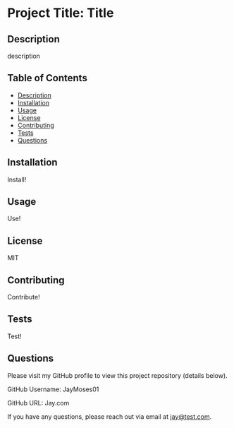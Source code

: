 
  # Project Title: Title

  ## Description
  description

  ## Table of Contents
  * [Description](#description)
  * [Installation](#installation)
  * [Usage](#usage)
  * [License](#license)
  * [Contributing](#contributing)
  * [Tests](#tests)
  * [Questions](#questions)

  ## Installation
  Install!

  ## Usage
  Use!

  ## License
  MIT

  ## Contributing
  Contribute!

  ## Tests
  Test!

  ## Questions
  Please visit my GitHub profile to view this project repository (details below).
  
  GitHub Username: JayMoses01

  GitHub URL: Jay.com

  If you have any questions, please reach out via email at jay@test.com.

